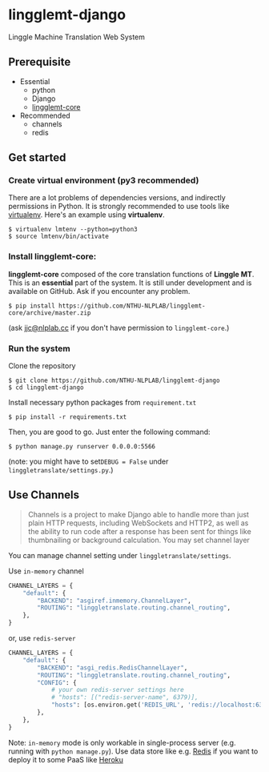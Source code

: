 # lingglemt-django
Linggle Machine Translation Web System

## Prerequisite
- Essential
  - python
  - Django
  - [lingglemt-core](https://github.com/NTHU-NLPLAB/lingglemt-core)
- Recommended
  - channels
  - redis

## Get started
### Create virtual environment (py3 recommended)
There are a lot problems of dependencies versions, and indirectly permissions in Python.
It is strongly recommended to use tools like [virtualenv](https://virtualenv.pypa.io).
Here's an example using **virtualenv**.
```console
$ virtualenv lmtenv --python=python3
$ source lmtenv/bin/activate
```

### Install lingglemt-core:
**lingglemt-core** composed of the core translation functions of **Linggle MT**.
This is an **essential** part of the system.
It is still under development and is available on GitHub. Ask if you encounter any problem.
```console
$ pip install https://github.com/NTHU-NLPLAB/lingglemt-core/archive/master.zip
```

(ask jjc@nlplab.cc if you don't have permission to `lingglemt-core`.)


### Run the system
Clone the repository
```console
$ git clone https://github.com/NTHU-NLPLAB/lingglemt-django
$ cd lingglemt-django
```

Install necessary python packages from `requirement.txt`
```console
$ pip install -r requirements.txt
```

Then, you are good to go. Just enter the following command:
```console
$ python manage.py runserver 0.0.0.0:5566
```
(note: you might have to set`DEBUG = False` under `linggletranslate/settings.py`.)

## Use Channels

> Channels is a project to make Django able to handle more than just plain HTTP requests,
including WebSockets and HTTP2,
as well as the ability to run code after a response has been sent for things like thumbnailing or background calculation.
You may set channel layer 

You can manage channel setting under `linggletranslate/settings`.

Use `in-memory` channel

```py
CHANNEL_LAYERS = {
    "default": {
        "BACKEND": "asgiref.inmemory.ChannelLayer",
        "ROUTING": "linggletranslate.routing.channel_routing",
    },
}
```

or, use `redis-server`

```py
CHANNEL_LAYERS = {
    "default": {
        "BACKEND": "asgi_redis.RedisChannelLayer",
        "ROUTING": "linggletranslate.routing.channel_routing",
        "CONFIG": {
            # your own redis-server settings here
            # "hosts": [("redis-server-name", 6379)],
            "hosts": [os.environ.get('REDIS_URL', 'redis://localhost:6379')],
        },
    },
}
```
Note: `in-memory` mode is only workable in single-process server (e.g. running with `python manage.py`).
Use data store like e.g. [Redis](http://redis.io) if you want to deploy it to some PaaS like [Heroku](https://www.heroku.com)
